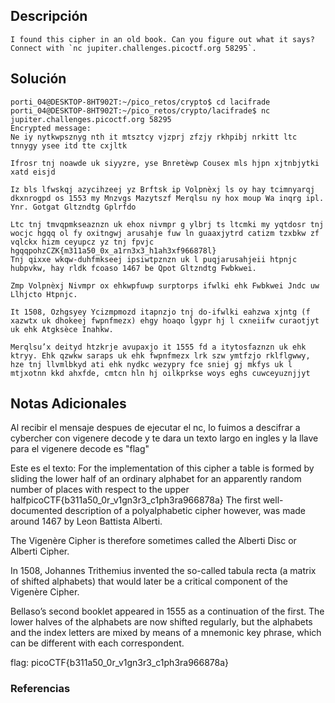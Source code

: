 ## Descripción 
```
I found this cipher in an old book. Can you figure out what it says? Connect with `nc jupiter.challenges.picoctf.org 58295`.
```
[](https://github.com/armandoportillo0101/Seguridad-de-Redes/blob/main/Plantilla.md#objetivo)
## Solución
```
porti_04@DESKTOP-8HT902T:~/pico_retos/crypto$ cd lacifrade
porti_04@DESKTOP-8HT902T:~/pico_retos/crypto/lacifrade$ nc jupiter.challenges.picoctf.org 58295
Encrypted message:
﻿Ne iy nytkwpsznyg nth it mtsztcy vjzprj zfzjy rkhpibj nrkitt ltc tnnygy ysee itd tte cxjltk

Ifrosr tnj noawde uk siyyzre, yse Bnretèwp Cousex mls hjpn xjtnbjytki xatd eisjd

Iz bls lfwskqj azycihzeej yz Brftsk ip Volpnèxj ls oy hay tcimnyarqj dkxnrogpd os 1553 my Mnzvgs Mazytszf Merqlsu ny hox moup Wa inqrg ipl. Ynr. Gotgat Gltzndtg Gplrfdo

Ltc tnj tmvqpmkseaznzn uk ehox nivmpr g ylbrj ts ltcmki my yqtdosr tnj wocjc hgqq ol fy oxitngwj arusahje fuw ln guaaxjytrd catizm tzxbkw zf vqlckx hizm ceyupcz yz tnj fpvjc hgqqpohzCZK{m311a50_0x_a1rn3x3_h1ah3xf966878l}
Tnj qixxe wkqw-duhfmkseej ipsiwtpznzn uk l puqjarusahjeii htpnjc hubpvkw, hay rldk fcoaso 1467 be Qpot Gltzndtg Fwbkwei.

Zmp Volpnèxj Nivmpr ox ehkwpfuwp surptorps ifwlki ehk Fwbkwei Jndc uw Llhjcto Htpnjc.

It 1508, Ozhgsyey Ycizmpmozd itapnzjo tnj do-ifwlki eahzwa xjntg (f xazwtx uk dhokeej fwpnfmezx) ehgy hoaqo lgypr hj l cxneiifw curaotjyt uk ehk Atgksèce Inahkw.

Merqlsu’x deityd htzkrje avupaxjo it 1555 fd a itytosfaznzn uk ehk ktryy. Ehk qzwkw saraps uk ehk fwpnfmezx lrk szw ymtfzjo rklflgwwy, hze tnj llvmlbkyd ati ehk nydkc wezypry fce sniej gj mkfys uk l mtjxotnn kkd ahxfde, cmtcn hln hj oilkprkse woys eghs cuwceyuznjjyt
```
[](https://github.com/armandoportillo0101/Seguridad-de-Redes/blob/main/Plantilla.md#soluci%C3%B3n)

## Notas Adicionales
Al recibir el mensaje despues de ejecutar el nc, lo fuimos a descifrar a cybercher con vigenere decode y te dara un texto largo en ingles y la llave para el vigenere decode es "flag"

Este es el texto: 
For the implementation of this cipher a table is formed by sliding the lower half of an ordinary alphabet for an apparently random number of places with respect to the upper halfpicoCTF{b311a50_0r_v1gn3r3_c1ph3ra966878a}
The first well-documented description of a polyalphabetic cipher however, was made around 1467 by Leon Battista Alberti.

The Vigenère Cipher is therefore sometimes called the Alberti Disc or Alberti Cipher.

In 1508, Johannes Trithemius invented the so-called tabula recta (a matrix of shifted alphabets) that would later be a critical component of the Vigenère Cipher.

Bellaso’s second booklet appeared in 1555 as a continuation of the first. The lower halves of the alphabets are now shifted regularly, but the alphabets and the index letters are mixed by means of a mnemonic key phrase, which can be different with each correspondent.

flag: picoCTF{b311a50_0r_v1gn3r3_c1ph3ra966878a}
[](https://github.com/armandoportillo0101/Seguridad-de-Redes/blob/main/Plantilla.md#notas-adicionales)

### Referencias